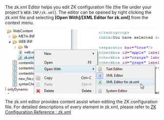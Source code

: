 The zk.xml Editor helps you edit ZK configuration file (the file under
your project's `WEB-INF/zk.xml`). The editor can be opened by right
clicking the zk.xml file and selecting **\[Open With\]/\[XML Editor for
zk.xml\]** from the context menu.

![](images/zkxmlEditor.png)

The zk.xml editor provides content assist when editing the ZK
configuration file. For detailed descriptions of every element in
zk.xml, please refer to [ ZK Configuration Reference : zk.xml]({{site.baseurl}}/zk_config_ref/zk.xml)
